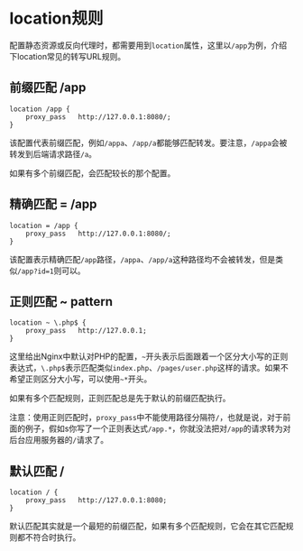 # location规则

配置静态资源或反向代理时，都需要用到`location`属性，这里以`/app`为例，介绍下location常见的转写URL规则。

## 前缀匹配 /app

```
location /app {
    proxy_pass   http://127.0.0.1:8080/;
}
```

该配置代表前缀匹配，例如`/appa`、`/app/a`都能够匹配转发。要注意，`/appa`会被转发到后端请求路径`/a`。

如果有多个前缀匹配，会匹配较长的那个配置。

## 精确匹配 = /app

```
location = /app {
    proxy_pass   http://127.0.0.1:8080/;
}
```

该配置表示精确匹配`/app`路径，`/appa`、`/app/a`这种路径均不会被转发，但是类似`/app?id=1`则可以。

## 正则匹配 ~ pattern

```
location ~ \.php$ {
    proxy_pass   http://127.0.0.1;
}
```

这里给出Nginx中默认对PHP的配置，`~`开头表示后面跟着一个区分大小写的正则表达式，`\.php$`表示匹配类似`index.php`、`/pages/user.php`这样的请求。如果不希望正则区分大小写，可以使用`~*`开头。

如果有多个匹配规则，正则匹配总是先于默认的前缀匹配执行。

注意：使用正则匹配时，`proxy_pass`中不能使用路径分隔符`/`，也就是说，对于前面的例子，假如s你写了一个正则表达式`/app.*`，你就没法把对`/app`的请求转为对后台应用服务器的`/`请求了。

## 默认匹配 /

```
location / {
    proxy_pass   http://127.0.0.1:8080;
}
```

默认匹配其实就是一个最短的前缀匹配，如果有多个匹配规则，它会在其它匹配规则都不符合时执行。
